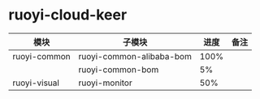 # ruoyi-cloud-keer

| 模块           | 子模块                      | 进度   | 备注 |
|--------------|--------------------------|------|----|
| ruoyi-common | ruoyi-common-alibaba-bom | 100% |    |
|              | ruoyi-common-bom         | 5%   |    |
| ruoyi-visual | ruoyi-monitor            | 50%  |    |
